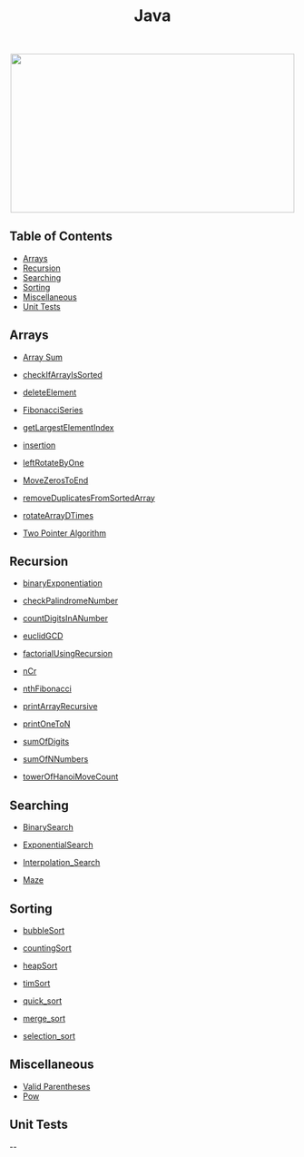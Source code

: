 <h1 align="center">Java</h1> <br>

<p align="center"><image src="https://logos-download.com/wp-content/uploads/2016/10/Java_logo_icon.png" width ="500" height="280"></image></p>

## Table of Contents

- [Arrays](#arrays)
- [Recursion](#recursion)
- [Searching](#searching)
- [Sorting](#sorting)
- [Miscellaneous](#miscellaneous)
- [Unit Tests](#unit-tests)

<a name="arrays"></a>

## Arrays

- [Array Sum](https://github.com/aniketsharma00411/algorithmsUse/blob/master/Java/Arrays/array_sum.java)

- [checkIfArrayIsSorted](https://github.com/aniketsharma00411/algorithmsUse/blob/master/Java/Arrays/checkIfArrayIsSorted.java)

- [deleteElement](https://github.com/aniketsharma00411/algorithmsUse/blob/master/Java/Arrays/deleteElement.java)

- [FibonacciSeries](https://github.com/aniketsharma00411/algorithmsUse/blob/master/Java/Arrays/FibonacciSeries)

- [getLargestElementIndex](https://github.com/aniketsharma00411/algorithmsUse/blob/master/Java/Arrays/getLargestElementIndex.java)

- [insertion](https://github.com/aniketsharma00411/algorithmsUse/blob/master/Java/Arrays/insertion.java)

- [leftRotateByOne](https://github.com/aniketsharma00411/algorithmsUse/blob/master/Java/Arrays/leftRotateByOne.java)

- [MoveZerosToEnd](https://github.com/aniketsharma00411/algorithmsUse/blob/master/Java/Arrays/MoveZerosToEnd.java)

- [removeDuplicatesFromSortedArray](https://github.com/aniketsharma00411/algorithmsUse/blob/master/Java/Arrays/removeDuplicatesFromSortedArray.java)

- [rotateArrayDTimes](https://github.com/aniketsharma00411/algorithmsUse/blob/master/Java/Arrays/rotateArrayDTimes.java)

- [Two Pointer Algorithm](https://github.com/aniketsharma00411/algorithmsUse/blob/master/Java/Arrays/Two%20Pointer%20Algorithm)

<a name="recursion"></a>

## Recursion

- [binaryExponentiation](https://github.com/aniketsharma00411/algorithmsUse/blob/master/Java/Recursion/binaryExponentiation.java)

- [checkPalindromeNumber](https://github.com/aniketsharma00411/algorithmsUse/blob/master/Java/Recursion/checkPalindromeNumber.java)

- [countDigitsInANumber](https://github.com/aniketsharma00411/algorithmsUse/blob/master/Java/Recursion/countDigitsInANumber.java)

- [euclidGCD](https://github.com/aniketsharma00411/algorithmsUse/blob/master/Java/Recursion/euclidGCD.java)

- [factorialUsingRecursion](https://github.com/aniketsharma00411/algorithmsUse/blob/master/Java/Recursion/factorialUsingRecursion.java)

- [nCr](https://github.com/aniketsharma00411/algorithmsUse/blob/master/Java/Recursion/nCr.java)

- [nthFibonacci](https://github.com/aniketsharma00411/algorithmsUse/blob/master/Java/Recursion/nthFibonacci.java)

- [printArrayRecursive](https://github.com/aniketsharma00411/algorithmsUse/blob/master/Java/Recursion/printArrayRecursive.java)

- [printOneToN](https://github.com/aniketsharma00411/algorithmsUse/blob/master/Java/Recursion/printOneToN.java)

- [sumOfDigits](https://github.com/aniketsharma00411/algorithmsUse/blob/master/Java/Recursion/sumOfDigits.java)

- [sumOfNNumbers](https://github.com/aniketsharma00411/algorithmsUse/blob/master/Java/Recursion/sumOfNNumbers.java)

- [towerOfHanoiMoveCount](https://github.com/aniketsharma00411/algorithmsUse/blob/master/Java/Recursion/towerOfHanoiMoveCount.java)

<a name="searching"></a>

## Searching

- [BinarySearch](https://github.com/aniketsharma00411/algorithmsUse/blob/master/Java/Searching/binarySearch.java)

- [ExponentialSearch](https://github.com/aniketsharma00411/algorithmsUse/blob/master/Java/Searching/ExponentialSearch.java)

- [Interpolation_Search](https://github.com/aniketsharma00411/algorithmsUse/blob/master/Java/Searching/Interpolation_Search.java)

- [Maze](https://github.com/aniketsharma00411/algorithmsUse/blob/master/Java/Searching/Maze.java)

<a name="sorting"></a>

## Sorting

- [bubbleSort](https://github.com/aniketsharma00411/algorithmsUse/blob/master/Java/Sorting/bubbleSort.java)

- [countingSort](https://github.com/aniketsharma00411/algorithmsUse/blob/master/Java/Sorting/countingSort)

- [heapSort](https://github.com/aniketsharma00411/algorithmsUse/blob/master/Java/Sorting/heapSort.java)

- [timSort](https://github.com/aniketsharma00411/algorithmsUse/blob/master/Java/Sorting/tim_sort.java)

- [quick_sort](https://github.com/aniketsharma00411/algorithmsUse/blob/master/Java/Sorting/quick_sort.java)

- [merge_sort](https://github.com/aniketsharma00411/algorithmsUse/blob/master/Java/Sorting/merge_sort.java)

- [selection_sort](https://github.com/aniketsharma00411/algorithmsUse/blob/master/Java/Sorting/selection_sort.java)

<a name="others"></a>

## Miscellaneous

- [Valid Parentheses](https://github.com/aniketsharma00411/algorithmsUse/blob/master/Java/Miscellaneous/valid_parentheses.java)
- [Pow](https://github.com/aniketsharma00411/algorithmsUse/blob/master/Java/Miscellaneous/pow.java)

<a name="unit-tests"></a>

## Unit Tests

--

